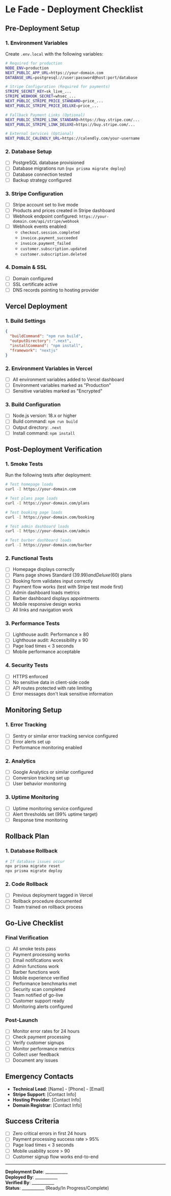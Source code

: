 # Le Fade - Deployment Checklist

## Pre-Deployment Setup

### 1. Environment Variables
Create `.env.local` with the following variables:

```bash
# Required for production
NODE_ENV=production
NEXT_PUBLIC_APP_URL=https://your-domain.com
DATABASE_URL=postgresql://user:password@host:port/database

# Stripe Configuration (Required for payments)
STRIPE_SECRET_KEY=sk_live_...
STRIPE_WEBHOOK_SECRET=whsec_...
NEXT_PUBLIC_STRIPE_PRICE_STANDARD=price_...
NEXT_PUBLIC_STRIPE_PRICE_DELUXE=price_...

# Fallback Payment Links (Optional)
NEXT_PUBLIC_STRIPE_LINK_STANDARD=https://buy.stripe.com/...
NEXT_PUBLIC_STRIPE_LINK_DELUXE=https://buy.stripe.com/...

# External Services (Optional)
NEXT_PUBLIC_CALENDLY_URL=https://calendly.com/your-username
```

### 2. Database Setup
- [ ] PostgreSQL database provisioned
- [ ] Database migrations run (`npx prisma migrate deploy`)
- [ ] Database connection tested
- [ ] Backup strategy configured

### 3. Stripe Configuration
- [ ] Stripe account set to live mode
- [ ] Products and prices created in Stripe dashboard
- [ ] Webhook endpoint configured: `https://your-domain.com/api/stripe/webhook`
- [ ] Webhook events enabled:
  - `checkout.session.completed`
  - `invoice.payment_succeeded`
  - `invoice.payment_failed`
  - `customer.subscription.updated`
  - `customer.subscription.deleted`

### 4. Domain & SSL
- [ ] Domain configured
- [ ] SSL certificate active
- [ ] DNS records pointing to hosting provider

## Vercel Deployment

### 1. Build Settings
```json
{
  "buildCommand": "npm run build",
  "outputDirectory": ".next",
  "installCommand": "npm install",
  "framework": "nextjs"
}
```

### 2. Environment Variables in Vercel
- [ ] All environment variables added to Vercel dashboard
- [ ] Environment variables marked as "Production"
- [ ] Sensitive variables marked as "Encrypted"

### 3. Build Configuration
- [ ] Node.js version: 18.x or higher
- [ ] Build command: `npm run build`
- [ ] Output directory: `.next`
- [ ] Install command: `npm install`

## Post-Deployment Verification

### 1. Smoke Tests
Run the following tests after deployment:

```bash
# Test homepage loads
curl -I https://your-domain.com

# Test plans page loads
curl -I https://your-domain.com/plans

# Test booking page loads
curl -I https://your-domain.com/booking

# Test admin dashboard loads
curl -I https://your-domain.com/admin

# Test barber dashboard loads
curl -I https://your-domain.com/barber
```

### 2. Functional Tests
- [ ] Homepage displays correctly
- [ ] Plans page shows Standard ($39.99) and Deluxe ($60) plans
- [ ] Booking form validates input correctly
- [ ] Payment flow works (test with Stripe test mode first)
- [ ] Admin dashboard loads metrics
- [ ] Barber dashboard displays appointments
- [ ] Mobile responsive design works
- [ ] All links and navigation work

### 3. Performance Tests
- [ ] Lighthouse audit: Performance ≥ 80
- [ ] Lighthouse audit: Accessibility ≥ 90
- [ ] Page load times < 3 seconds
- [ ] Mobile performance acceptable

### 4. Security Tests
- [ ] HTTPS enforced
- [ ] No sensitive data in client-side code
- [ ] API routes protected with rate limiting
- [ ] Error messages don't leak sensitive information

## Monitoring Setup

### 1. Error Tracking
- [ ] Sentry or similar error tracking service configured
- [ ] Error alerts set up
- [ ] Performance monitoring enabled

### 2. Analytics
- [ ] Google Analytics or similar configured
- [ ] Conversion tracking set up
- [ ] User behavior monitoring

### 3. Uptime Monitoring
- [ ] Uptime monitoring service configured
- [ ] Alert thresholds set (99% uptime target)
- [ ] Response time monitoring

## Rollback Plan

### 1. Database Rollback
```bash
# If database issues occur
npx prisma migrate reset
npx prisma migrate deploy
```

### 2. Code Rollback
- [ ] Previous deployment tagged in Vercel
- [ ] Rollback procedure documented
- [ ] Team trained on rollback process

## Go-Live Checklist

### Final Verification
- [ ] All smoke tests pass
- [ ] Payment processing works
- [ ] Email notifications work
- [ ] Admin functions work
- [ ] Barber functions work
- [ ] Mobile experience verified
- [ ] Performance benchmarks met
- [ ] Security scan completed
- [ ] Team notified of go-live
- [ ] Customer support ready
- [ ] Monitoring alerts configured

### Post-Launch
- [ ] Monitor error rates for 24 hours
- [ ] Check payment processing
- [ ] Verify customer signups
- [ ] Monitor performance metrics
- [ ] Collect user feedback
- [ ] Document any issues

## Emergency Contacts

- **Technical Lead**: [Name] - [Phone] - [Email]
- **Stripe Support**: [Contact Info]
- **Hosting Provider**: [Contact Info]
- **Domain Registrar**: [Contact Info]

## Success Criteria

- [ ] Zero critical errors in first 24 hours
- [ ] Payment processing success rate > 95%
- [ ] Page load times < 3 seconds
- [ ] Mobile usability score > 90
- [ ] Customer signup flow works end-to-end

---

**Deployment Date**: ___________  
**Deployed By**: ___________  
**Verified By**: ___________  
**Status**: ___________ (Ready/In Progress/Complete)
